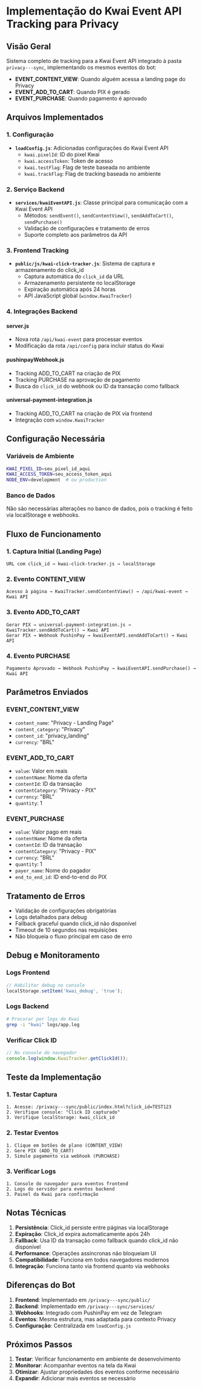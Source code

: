 # Implementação do Kwai Event API Tracking para Privacy

## Visão Geral

Sistema completo de tracking para a Kwai Event API integrado à pasta `privacy---sync`, implementando os mesmos eventos do bot:
- **EVENT_CONTENT_VIEW**: Quando alguém acessa a landing page do Privacy
- **EVENT_ADD_TO_CART**: Quando PIX é gerado
- **EVENT_PURCHASE**: Quando pagamento é aprovado

## Arquivos Implementados

### 1. Configuração
- **`loadConfig.js`**: Adicionadas configurações do Kwai Event API
  - `kwai.pixelId`: ID do pixel Kwai
  - `kwai.accessToken`: Token de acesso
  - `kwai.testFlag`: Flag de teste baseada no ambiente
  - `kwai.trackFlag`: Flag de tracking baseada no ambiente

### 2. Serviço Backend
- **`services/kwaiEventAPI.js`**: Classe principal para comunicação com a Kwai Event API
  - Métodos: `sendEvent()`, `sendContentView()`, `sendAddToCart()`, `sendPurchase()`
  - Validação de configurações e tratamento de erros
  - Suporte completo aos parâmetros da API

### 3. Frontend Tracking
- **`public/js/kwai-click-tracker.js`**: Sistema de captura e armazenamento do click_id
  - Captura automática do `click_id` da URL
  - Armazenamento persistente no localStorage
  - Expiração automática após 24 horas
  - API JavaScript global (`window.KwaiTracker`)

### 4. Integrações Backend

#### server.js
- Nova rota `/api/kwai-event` para processar eventos
- Modificação da rota `/api/config` para incluir status do Kwai

#### pushinpayWebhook.js
- Tracking ADD_TO_CART na criação de PIX
- Tracking PURCHASE na aprovação de pagamento
- Busca do `click_id` do webhook ou ID da transação como fallback

#### universal-payment-integration.js
- Tracking ADD_TO_CART na criação de PIX via frontend
- Integração com `window.KwaiTracker`

## Configuração Necessária

### Variáveis de Ambiente
```bash
KWAI_PIXEL_ID=seu_pixel_id_aqui
KWAI_ACCESS_TOKEN=seu_access_token_aqui
NODE_ENV=development  # ou production
```

### Banco de Dados
Não são necessárias alterações no banco de dados, pois o tracking é feito via localStorage e webhooks.

## Fluxo de Funcionamento

### 1. Captura Initial (Landing Page)
```
URL com click_id → kwai-click-tracker.js → localStorage
```

### 2. Evento CONTENT_VIEW
```
Acesso à página → KwaiTracker.sendContentView() → /api/kwai-event → Kwai API
```

### 3. Evento ADD_TO_CART
```
Gerar PIX → universal-payment-integration.js → KwaiTracker.sendAddToCart() → Kwai API
Gerar PIX → Webhook PushinPay → kwaiEventAPI.sendAddToCart() → Kwai API
```

### 4. Evento PURCHASE
```
Pagamento Aprovado → Webhook PushinPay → kwaiEventAPI.sendPurchase() → Kwai API
```

## Parâmetros Enviados

### EVENT_CONTENT_VIEW
- `content_name`: "Privacy - Landing Page"
- `content_category`: "Privacy"
- `content_id`: "privacy_landing"
- `currency`: "BRL"

### EVENT_ADD_TO_CART
- `value`: Valor em reais
- `contentName`: Nome da oferta
- `contentId`: ID da transação
- `contentCategory`: "Privacy - PIX"
- `currency`: "BRL"
- `quantity`: 1

### EVENT_PURCHASE
- `value`: Valor pago em reais
- `contentName`: Nome da oferta
- `contentId`: ID da transação
- `contentCategory`: "Privacy - PIX"
- `currency`: "BRL"
- `quantity`: 1
- `payer_name`: Nome do pagador
- `end_to_end_id`: ID end-to-end do PIX

## Tratamento de Erros

- Validação de configurações obrigatórias
- Logs detalhados para debug
- Fallback graceful quando click_id não disponível
- Timeout de 10 segundos nas requisições
- Não bloqueia o fluxo principal em caso de erro

## Debug e Monitoramento

### Logs Frontend
```javascript
// Habilitar debug no console
localStorage.setItem('kwai_debug', 'true');
```

### Logs Backend
```bash
# Procurar por logs do Kwai
grep -i "kwai" logs/app.log
```

### Verificar Click ID
```javascript
// No console do navegador
console.log(window.KwaiTracker.getClickId());
```

## Teste da Implementação

### 1. Testar Captura
```
1. Acesse: /privacy---sync/public/index.html?click_id=TEST123
2. Verifique console: "Click ID capturado"
3. Verifique localStorage: kwai_click_id
```

### 2. Testar Eventos
```
1. Clique em botões de plano (CONTENT_VIEW)
2. Gere PIX (ADD_TO_CART)
3. Simule pagamento via webhook (PURCHASE)
```

### 3. Verificar Logs
```
1. Console do navegador para eventos frontend
2. Logs do servidor para eventos backend
3. Painel da Kwai para confirmação
```

## Notas Técnicas

1. **Persistência**: Click_id persiste entre páginas via localStorage
2. **Expiração**: Click_id expira automaticamente após 24h
3. **Fallback**: Usa ID da transação como fallback quando click_id não disponível
4. **Performance**: Operações assíncronas não bloqueiam UI
5. **Compatibilidade**: Funciona em todos navegadores modernos
6. **Integração**: Funciona tanto via frontend quanto via webhooks

## Diferenças do Bot

1. **Frontend**: Implementado em `/privacy---sync/public/`
2. **Backend**: Implementado em `/privacy---sync/services/`
3. **Webhooks**: Integrado com PushinPay em vez de Telegram
4. **Eventos**: Mesma estrutura, mas adaptada para contexto Privacy
5. **Configuração**: Centralizada em `loadConfig.js`

## Próximos Passos

1. **Testar**: Verificar funcionamento em ambiente de desenvolvimento
2. **Monitorar**: Acompanhar eventos na tela da Kwai
3. **Otimizar**: Ajustar propriedades dos eventos conforme necessário
4. **Expandir**: Adicionar mais eventos se necessário
